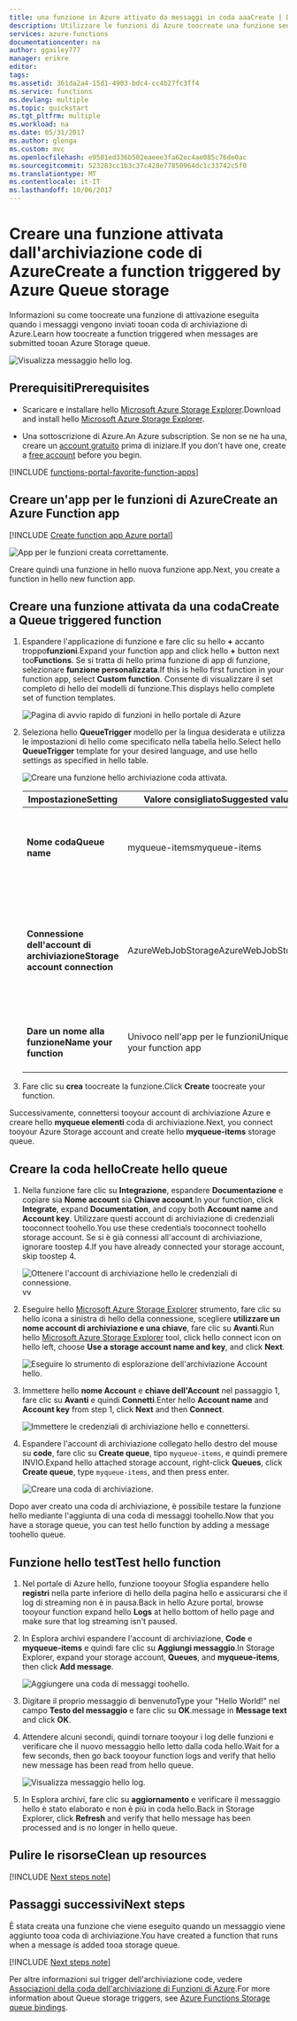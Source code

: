 ```yaml
---
title: una funzione in Azure attivato da messaggi in coda aaaCreate | Documenti Microsoft
description: Utilizzare le funzioni di Azure toocreate una funzione senza che viene richiamata da un messaggio inviato tooan coda di archiviazione di Azure.
services: azure-functions
documentationcenter: na
author: ggailey777
manager: erikre
editor: 
tags: 
ms.assetid: 361da2a4-15d1-4903-bdc4-cc4b27fc3ff4
ms.service: functions
ms.devlang: multiple
ms.topic: quickstart
ms.tgt_pltfrm: multiple
ms.workload: na
ms.date: 05/31/2017
ms.author: glenga
ms.custom: mvc
ms.openlocfilehash: e9501ed336b502eaeee3fa62ec4ae085c76de0ac
ms.sourcegitcommit: 523283cc1b3c37c428e77850964dc1c33742c5f0
ms.translationtype: MT
ms.contentlocale: it-IT
ms.lasthandoff: 10/06/2017
---
```

# <a name="create-a-function-triggered-by-azure-queue-storage"></a><span data-ttu-id="eed2c-103">Creare una funzione attivata dall'archiviazione code di Azure</span><span class="sxs-lookup"><span data-stu-id="eed2c-103">Create a function triggered by Azure Queue storage</span></span>

<span data-ttu-id="eed2c-104">Informazioni su come toocreate una funzione di attivazione eseguita quando i messaggi vengono inviati tooan coda di archiviazione di Azure.</span><span class="sxs-lookup"><span data-stu-id="eed2c-104">Learn how toocreate a function triggered when messages are submitted tooan Azure Storage queue.</span></span>

![Visualizza messaggio hello log.](./media/functions-create-storage-queue-triggered-function/function-app-in-portal-editor.png)

## <a name="prerequisites"></a><span data-ttu-id="eed2c-106">Prerequisiti</span><span class="sxs-lookup"><span data-stu-id="eed2c-106">Prerequisites</span></span>

- <span data-ttu-id="eed2c-107">Scaricare e installare hello [Microsoft Azure Storage Explorer](http://storageexplorer.com/).</span><span class="sxs-lookup"><span data-stu-id="eed2c-107">Download and install hello [Microsoft Azure Storage Explorer](http://storageexplorer.com/).</span></span>

- <span data-ttu-id="eed2c-108">Una sottoscrizione di Azure.</span><span class="sxs-lookup"><span data-stu-id="eed2c-108">An Azure subscription.</span></span> <span data-ttu-id="eed2c-109">Se non se ne ha una, creare un [account gratuito](https://azure.microsoft.com/free/?WT.mc_id=A261C142F) prima di iniziare.</span><span class="sxs-lookup"><span data-stu-id="eed2c-109">If you don't have one, create a [free account](https://azure.microsoft.com/free/?WT.mc_id=A261C142F) before you begin.</span></span>

[!INCLUDE [functions-portal-favorite-function-apps](../../includes/functions-portal-favorite-function-apps.md)]

## <a name="create-an-azure-function-app"></a><span data-ttu-id="eed2c-110">Creare un'app per le funzioni di Azure</span><span class="sxs-lookup"><span data-stu-id="eed2c-110">Create an Azure Function app</span></span>

[!INCLUDE [Create function app Azure portal](../../includes/functions-create-function-app-portal.md)]

![App per le funzioni creata correttamente.](./media/functions-create-first-azure-function/function-app-create-success.png)

<span data-ttu-id="eed2c-112">Creare quindi una funzione in hello nuova funzione app.</span><span class="sxs-lookup"><span data-stu-id="eed2c-112">Next, you create a function in hello new function app.</span></span>

<a name="create-function"></a>

## <a name="create-a-queue-triggered-function"></a><span data-ttu-id="eed2c-113">Creare una funzione attivata da una coda</span><span class="sxs-lookup"><span data-stu-id="eed2c-113">Create a Queue triggered function</span></span>

1. <span data-ttu-id="eed2c-114">Espandere l'applicazione di funzione e fare clic su hello  **+**  accanto troppo**funzioni**.</span><span class="sxs-lookup"><span data-stu-id="eed2c-114">Expand your function app and click hello **+** button next too**Functions**.</span></span> <span data-ttu-id="eed2c-115">Se si tratta di hello prima funzione di app di funzione, selezionare **funzione personalizzata**.</span><span class="sxs-lookup"><span data-stu-id="eed2c-115">If this is hello first function in your function app, select **Custom function**.</span></span> <span data-ttu-id="eed2c-116">Consente di visualizzare il set completo di hello dei modelli di funzione.</span><span class="sxs-lookup"><span data-stu-id="eed2c-116">This displays hello complete set of function templates.</span></span>

    ![Pagina di avvio rapido di funzioni in hello portale di Azure](./media/functions-create-storage-queue-triggered-function/add-first-function.png)

2. <span data-ttu-id="eed2c-118">Seleziona hello **QueueTrigger** modello per la lingua desiderata e utilizza le impostazioni di hello come specificato nella tabella hello.</span><span class="sxs-lookup"><span data-stu-id="eed2c-118">Select hello **QueueTrigger** template for your desired language, and  use hello settings as specified in hello table.</span></span>

    ![Creare una funzione hello archiviazione coda attivata.](./media/functions-create-storage-queue-triggered-function/functions-create-queue-storage-trigger-portal.png)
    
    | <span data-ttu-id="eed2c-120">Impostazione</span><span class="sxs-lookup"><span data-stu-id="eed2c-120">Setting</span></span> | <span data-ttu-id="eed2c-121">Valore consigliato</span><span class="sxs-lookup"><span data-stu-id="eed2c-121">Suggested value</span></span> | <span data-ttu-id="eed2c-122">Descrizione</span><span class="sxs-lookup"><span data-stu-id="eed2c-122">Description</span></span> |
    |---|---|---|
    | <span data-ttu-id="eed2c-123">**Nome coda**</span><span class="sxs-lookup"><span data-stu-id="eed2c-123">**Queue name**</span></span>   | <span data-ttu-id="eed2c-124">myqueue-items</span><span class="sxs-lookup"><span data-stu-id="eed2c-124">myqueue-items</span></span>    | <span data-ttu-id="eed2c-125">Nome di hello coda tooconnect tooin account di archiviazione.</span><span class="sxs-lookup"><span data-stu-id="eed2c-125">Name of hello queue tooconnect tooin your Storage account.</span></span> |
    | <span data-ttu-id="eed2c-126">**Connessione dell'account di archiviazione**</span><span class="sxs-lookup"><span data-stu-id="eed2c-126">**Storage account connection**</span></span> | <span data-ttu-id="eed2c-127">AzureWebJobStorage</span><span class="sxs-lookup"><span data-stu-id="eed2c-127">AzureWebJobStorage</span></span> | <span data-ttu-id="eed2c-128">È possibile utilizzare una connessione ad account di archiviazione hello già in uso dalla tua app di funzione o crearne uno nuovo.</span><span class="sxs-lookup"><span data-stu-id="eed2c-128">You can use hello storage account connection already being used by your function app, or create a new one.</span></span>  |
    | <span data-ttu-id="eed2c-129">**Dare un nome alla funzione**</span><span class="sxs-lookup"><span data-stu-id="eed2c-129">**Name your function**</span></span> | <span data-ttu-id="eed2c-130">Univoco nell'app per le funzioni</span><span class="sxs-lookup"><span data-stu-id="eed2c-130">Unique in your function app</span></span> | <span data-ttu-id="eed2c-131">Nome della funzione attivata dalla coda.</span><span class="sxs-lookup"><span data-stu-id="eed2c-131">Name of this queue triggered function.</span></span> |

3. <span data-ttu-id="eed2c-132">Fare clic su **crea** toocreate la funzione.</span><span class="sxs-lookup"><span data-stu-id="eed2c-132">Click **Create** toocreate your function.</span></span>

<span data-ttu-id="eed2c-133">Successivamente, connettersi tooyour account di archiviazione Azure e creare hello **myqueue elementi** coda di archiviazione.</span><span class="sxs-lookup"><span data-stu-id="eed2c-133">Next, you connect tooyour Azure Storage account and create hello **myqueue-items** storage queue.</span></span>

## <a name="create-hello-queue"></a><span data-ttu-id="eed2c-134">Creare la coda hello</span><span class="sxs-lookup"><span data-stu-id="eed2c-134">Create hello queue</span></span>

1. <span data-ttu-id="eed2c-135">Nella funzione fare clic su **Integrazione**, espandere **Documentazione** e copiare sia **Nome account** sia **Chiave account**.</span><span class="sxs-lookup"><span data-stu-id="eed2c-135">In your function, click **Integrate**, expand **Documentation**, and copy both **Account name** and **Account key**.</span></span> <span data-ttu-id="eed2c-136">Utilizzare questi account di archiviazione di credenziali tooconnect toohello.</span><span class="sxs-lookup"><span data-stu-id="eed2c-136">You use these credentials tooconnect toohello storage account.</span></span> <span data-ttu-id="eed2c-137">Se si è già connessi all'account di archiviazione, ignorare toostep 4.</span><span class="sxs-lookup"><span data-stu-id="eed2c-137">If you have already connected your storage account, skip toostep 4.</span></span>

    ![Ottenere l'account di archiviazione hello le credenziali di connessione.](./media/functions-create-storage-queue-triggered-function/functions-storage-account-connection.png)<span data-ttu-id="eed2c-139">v</span><span class="sxs-lookup"><span data-stu-id="eed2c-139">v</span></span>

1. <span data-ttu-id="eed2c-140">Eseguire hello [Microsoft Azure Storage Explorer](http://storageexplorer.com/) strumento, fare clic su hello icona a sinistra di hello della connessione, scegliere **utilizzare un nome account di archiviazione e una chiave**, fare clic su **Avanti**.</span><span class="sxs-lookup"><span data-stu-id="eed2c-140">Run hello [Microsoft Azure Storage Explorer](http://storageexplorer.com/) tool, click hello connect icon on hello left, choose **Use a storage account name and key**, and click **Next**.</span></span>

    ![Eseguire lo strumento di esplorazione dell'archiviazione Account hello.](./media/functions-create-storage-queue-triggered-function/functions-storage-manager-connect-1.png)

1. <span data-ttu-id="eed2c-142">Immettere hello **nome Account** e **chiave dell'Account** nel passaggio 1, fare clic su **Avanti** e quindi **Connetti**.</span><span class="sxs-lookup"><span data-stu-id="eed2c-142">Enter hello **Account name** and **Account key** from step 1, click **Next** and then **Connect**.</span></span>

    ![Immettere le credenziali di archiviazione hello e connettersi.](./media/functions-create-storage-queue-triggered-function/functions-storage-manager-connect-2.png)

1. <span data-ttu-id="eed2c-144">Espandere l'account di archiviazione collegato hello destro del mouse su **code**, fare clic su **Create queue**, tipo `myqueue-items`, e quindi premere INVIO.</span><span class="sxs-lookup"><span data-stu-id="eed2c-144">Expand hello attached storage account, right-click **Queues**, click **Create queue**, type `myqueue-items`, and then press enter.</span></span>

    ![Creare una coda di archiviazione.](./media/functions-create-storage-queue-triggered-function/functions-storage-manager-create-queue.png)

<span data-ttu-id="eed2c-146">Dopo aver creato una coda di archiviazione, è possibile testare la funzione hello mediante l'aggiunta di una coda di messaggi toohello.</span><span class="sxs-lookup"><span data-stu-id="eed2c-146">Now that you have a storage queue, you can test hello function by adding a message toohello queue.</span></span>

## <a name="test-hello-function"></a><span data-ttu-id="eed2c-147">Funzione hello test</span><span class="sxs-lookup"><span data-stu-id="eed2c-147">Test hello function</span></span>

1. <span data-ttu-id="eed2c-148">Nel portale di Azure hello, funzione tooyour Sfoglia espandere hello **registri** nella parte inferiore di hello della pagina hello e assicurarsi che il log di streaming non è in pausa.</span><span class="sxs-lookup"><span data-stu-id="eed2c-148">Back in hello Azure portal, browse tooyour function expand hello **Logs** at hello bottom of hello page and make sure that log streaming isn't paused.</span></span>

1. <span data-ttu-id="eed2c-149">In Esplora archivi espandere l'account di archiviazione, **Code** e **myqueue-items** e quindi fare clic su **Aggiungi messaggio**.</span><span class="sxs-lookup"><span data-stu-id="eed2c-149">In Storage Explorer, expand your storage account, **Queues**, and **myqueue-items**, then click **Add message**.</span></span>

    ![Aggiungere una coda di messaggi toohello.](./media/functions-create-storage-queue-triggered-function/functions-storage-manager-add-message.png)

1. <span data-ttu-id="eed2c-151">Digitare il proprio messaggio di benvenuto</span><span class="sxs-lookup"><span data-stu-id="eed2c-151">Type your "Hello World!"</span></span> <span data-ttu-id="eed2c-152">nel campo **Testo del messaggio** e fare clic su **OK**.</span><span class="sxs-lookup"><span data-stu-id="eed2c-152">message in **Message text** and click **OK**.</span></span>

1. <span data-ttu-id="eed2c-153">Attendere alcuni secondi, quindi tornare tooyour i log delle funzioni e verificare che il nuovo messaggio hello letto dalla coda hello.</span><span class="sxs-lookup"><span data-stu-id="eed2c-153">Wait for a few seconds, then go back tooyour function logs and verify that hello new message has been read from hello queue.</span></span>

    ![Visualizza messaggio hello log.](./media/functions-create-storage-queue-triggered-function/functions-queue-storage-trigger-view-logs.png)

1. <span data-ttu-id="eed2c-155">In Esplora archivi, fare clic su **aggiornamento** e verificare il messaggio hello è stato elaborato e non è più in coda hello.</span><span class="sxs-lookup"><span data-stu-id="eed2c-155">Back in Storage Explorer, click **Refresh** and verify that hello message has been processed and is no longer in hello queue.</span></span>

## <a name="clean-up-resources"></a><span data-ttu-id="eed2c-156">Pulire le risorse</span><span class="sxs-lookup"><span data-stu-id="eed2c-156">Clean up resources</span></span>

[!INCLUDE [Next steps note](../../includes/functions-quickstart-cleanup.md)]

## <a name="next-steps"></a><span data-ttu-id="eed2c-157">Passaggi successivi</span><span class="sxs-lookup"><span data-stu-id="eed2c-157">Next steps</span></span>

<span data-ttu-id="eed2c-158">È stata creata una funzione che viene eseguito quando un messaggio viene aggiunto tooa coda di archiviazione.</span><span class="sxs-lookup"><span data-stu-id="eed2c-158">You have created a function that runs when a message is added tooa storage queue.</span></span>

[!INCLUDE [Next steps note](../../includes/functions-quickstart-next-steps.md)]

<span data-ttu-id="eed2c-159">Per altre informazioni sui trigger dell'archiviazione code, vedere [Associazioni della coda dell'archiviazione di Funzioni di Azure](functions-bindings-storage-queue.md).</span><span class="sxs-lookup"><span data-stu-id="eed2c-159">For more information about Queue storage triggers, see [Azure Functions Storage queue bindings](functions-bindings-storage-queue.md).</span></span>